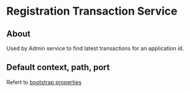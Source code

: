 # Registration Transaction Service

## About
Used by Admin service to find latest transactions for an application id.

## Default context, path, port
Refert to [bootstrap properties](src/main/resources/bootstrap.properties)
